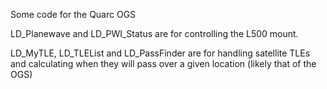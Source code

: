 Some code for the Quarc OGS

LD_Planewave and LD_PWI_Status are for controlling the L500 mount.

LD_MyTLE, LD_TLEList and LD_PassFinder are for handling satellite TLEs and calculating when they will pass over a given location (likely that of the OGS)